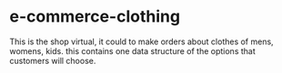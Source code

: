 # e-commerce-clothing
This is the shop virtual, it could to make orders about clothes of mens, womens, kids. this contains one data structure of the options that customers will choose.

